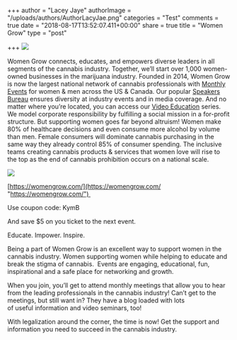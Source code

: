 +++
author = "Lacey Jaye"
authorImage = "/uploads/authors/AuthorLacyJae.png"
categories = "Test"
comments = true
date = "2018-08-17T13:52:07.411+00:00"
share = true
title = "Women Grow"
type = "post"

+++
![](/uploads/womengrowlogo.jpg)

Women Grow connects, educates, and empowers diverse leaders in all segments of the cannabis industry. Together, we’ll start over 1,000 women-owned businesses in the marijuana industry. Founded in 2014, Women Grow is now the largest national network of cannabis professionals with [Monthly Events](http://womengrow.com/events/) for women & men across the US & Canada. Our popular [Speakers Bureau](http://womengrow.com/speaker-bureau/) ensures diversity at industry events and in media coverage. And no matter where you’re located, you can access our [Video Education](http://womengrow.com/video-education/) series. We model corporate responsibility by fulfilling a social mission in a for-profit structure. But supporting women goes far beyond altruism! Women make 80% of healthcare decisions and even consume more alcohol by volume than men. Female consumers will dominate cannabis purchasing in the same way they already control 85% of consumer spending. The inclusive teams creating cannabis products & services that women love will rise to the top as the end of cannabis prohibition occurs on a national scale. 

![](/uploads/WomenGrowSocial.png)

[https://womengrow.com/](https://womengrow.com/ "https://womengrow.com/") 

Use coupon code: KymB  

And save $5 on you ticket to the next event. 

Educate. Impower. Inspire.  

Being a part of Women Grow is an excellent way to support women in the cannabis industry. Women supporting women while helping to educate and break the stigma of cannabis.  Events are engaging, educational, fun, inspirational and a safe place for networking and growth.  

When you join, you’ll get to attend monthly meetings that allow you to hear from the leading professionals in the cannabis industry! Can’t get to the meetings, but still want in? They have a blog loaded with lots of useful information and video seminars, too! 

With legalization around the corner, the time is now! Get the support and information you need to succeed in the cannabis industry. 
